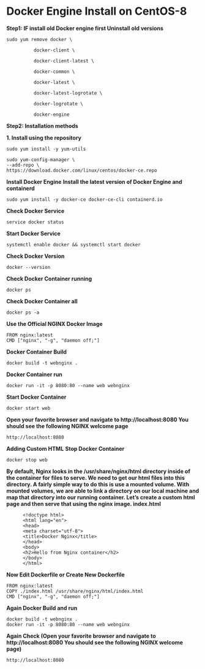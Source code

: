 # Docker Engine Install on CentOS-8

**Step1: IF install old Docker engine first Uninstall old versions**

    sudo yum remove docker \

              docker-client \
                   
              docker-client-latest \
                   
              docker-common \
                   
              docker-latest \
                   
              docker-latest-logrotate \
                   
              docker-logrotate \
                   
              docker-engine

**Step2: Installation methods**

   **1. Install using the repository**

    sudo yum install -y yum-utils
    
    sudo yum-config-manager \
    --add-repo \
    https://download.docker.com/linux/centos/docker-ce.repo

**Install Docker Engine**
**Install the latest version of Docker Engine and containerd**

    sudo yum install -y docker-ce docker-ce-cli containerd.io

**Check Docker Service**

    service docker status

**Start Docker Service**

    systemctl enable docker && systemctl start docker
   
**Check Docker Version**

    docker --version

**Check Docker Container running**

    docker ps  
    
**Check Docker Container all** 
          
    docker ps -a

**Use the Official NGINX Docker Image**

    FROM nginx:latest
    CMD ["nginx", "-g", "daemon off;"]

**Docker Container Build**

    docker build -t webnginx .

**Docker Container run**

    docker run -it -p 8080:80 --name web webnginx
    
**Start Docker Container**

    docker start web

**Open your favorite browser and navigate to http://localhost:8080   You should see the following NGINX welcome page**

    http://localhost:8080

**Adding Custom HTML** **Stop Docker Container**

    docker stop web
          
**By default, Nginx looks in the /usr/share/nginx/html directory inside of the container for files to serve. We need to get our html files into this directory. A fairly simple way to do this is use a mounted volume. With mounted volumes, we are able to link a directory on our local machine and map that directory into our running container.
Let’s create a custom html page and then serve that using the nginx image. index.html**

          <!doctype html>
          <html lang="en">
          <head>
          <meta charset="utf-8">
          <title>Docker Nginx</title>
          </head>
          <body>
          <h2>Hello from Nginx container</h2>
          </body>
          </html>

**Now Edit Dockerfile or Create New Dockerfile**

    FROM nginx:latest
    COPY ./index.html /usr/share/nginx/html/index.html
    CMD ["nginx", "-g", "daemon off;"]
 
**Again Docker Build and run**

    docker build -t webnginx .
    docker run -it -p 8080:80 --name web webnginx

**Again Check (Open your favorite browser and navigate to http://localhost:8080   You should see the following NGINX welcome page)**

    http://localhost:8080
